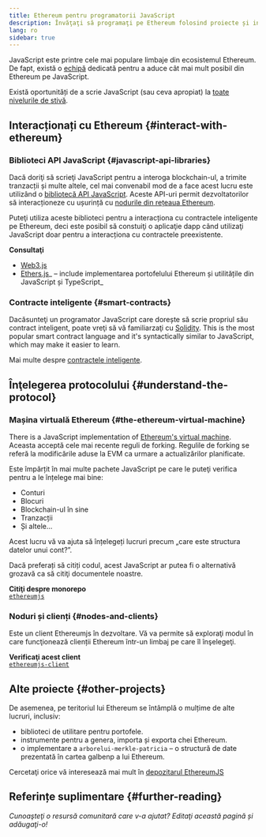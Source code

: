 ```yaml
---
title: Ethereum pentru programatorii JavaScript
description: Învăţaţi să programaţi pe Ethereum folosind proiecte și instrumente Java.
lang: ro
sidebar: true
---
```


JavaScript este printre cele mai populare limbaje din ecosistemul Ethereum. De fapt, există o [echipă](https://github.com/ethereumjs) dedicată pentru a aduce cât mai mult posibil din Ethereum pe JavaScript.

Există oportunități de a scrie JavaScript (sau ceva apropiat) la [toate nivelurile de stivă](/developers/docs/ethereum-stack/).

## Interacționați cu Ethereum {#interact-with-ethereum}

### Biblioteci API JavaScript {#javascript-api-libraries}

Dacă doriţi să scrieţi JavaScript pentru a interoga blockchain-ul, a trimite tranzacții și multe altele, cel mai convenabil mod de a face acest lucru este utilizând o [bibliotecă API JavaScript](/developers/docs/apis/javascript/). Aceste API-uri permit dezvoltatorilor să interacționeze cu ușurință cu [nodurile din rețeaua Ethereum](/developers/docs/nodes-and-clients/).

Puteţi utiliza aceste biblioteci pentru a interacționa cu contractele inteligente pe Ethereum, deci este posibil să constuiţi o aplicaţie dapp când utilizaţi JavaScript doar pentru a interacționa cu contractele preexistente.

**Consultaţi**

- [Web3.js](https://web3js.readthedocs.io/)
- [Ethers.js](https://docs.ethers.io/)_ – include implementarea portofelului Ethereum și utilitățile din JavaScript și TypeScript_

### Contracte inteligente {#smart-contracts}

Dacăsunteţi un programator JavaScript care dorește să scrie propriul său contract inteligent, poate vreţi să vă familiarzaţi cu [Solidity](https://solidity.readthedocs.io). This is the most popular smart contract language and it's syntactically similar to JavaScript, which may make it easier to learn.

Mai multe despre [contractele inteligente](/developers/docs/smart-contracts/).

## Înţelegerea protocolului {#understand-the-protocol}

### Mașina virtuală Ethereum {#the-ethereum-virtual-machine}

There is a JavaScript implementation of [Ethereum's virtual machine](/developers/docs/evm/). Aceasta acceptă cele mai recente reguli de forking. Regulile de forking se referă la modificările aduse la EVM ca urmare a actualizărilor planificate.

Este împărțit în mai multe pachete JavaScript pe care le puteţi verifica pentru a le înțelege mai bine:

- Conturi
- Blocuri
- Blockchain-ul în sine
- Tranzacții
- Și altele...

Acest lucru vă va ajuta să înțelegeți lucruri precum „care este structura datelor unui cont?”.

Dacă preferați să citiți codul, acest JavaScript ar putea fi o alternativă grozavă ca să citiţi documentele noastre.

**Citiţi despre monorepo**  
[`ethereumjs`](https://github.com/ethereumjs/ethereumjs-vm)

### Noduri și clienți {#nodes-and-clients}

Este un client Ethereumjs în dezvoltare. Vă va permite să exploraţi modul în care funcţionează clienții Ethereum într-un limbaj pe care îl înşelegeţi.

**Verificaţi acest client**  
[`ethereumjs-client`](https://github.com/ethereumjs/ethereumjs-client)

## Alte proiecte {#other-projects}

De asemenea, pe teritoriul lui Ethereum se întâmplă o mulțime de alte lucruri, inclusiv:

- biblioteci de utilitare pentru portofele.
- instrumente pentru a genera, importa și exporta chei Ethereum.
- o implementare a `arborelui-merkle-patricia` – o structură de date prezentată în cartea galbenp a lui Ethereum.

Cercetaţi orice vă interesează mai mult în [depozitarul EthereumJS](https://github.com/ethereumjs)

## Referințe suplimentare {#further-reading}

_Cunoaşteţi o resursă comunitară care v-a ajutat? Editaţi această pagină și adăugaţi-o!_
